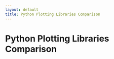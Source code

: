 ```yaml
---
layout: default
title: Python Plotting Libraries Comparison
---
```


<div class="container" style="margin-top: 1em">
  <h1>Python Plotting Libraries Comparison</h1>
</div>
